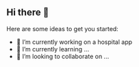 ## Hi there 👋

Here are some ideas to get you started:

- 🔭 I’m currently working on a hospital app
- 🌱 I’m currently learning ...
- 👯 I’m looking to collaborate on ...
